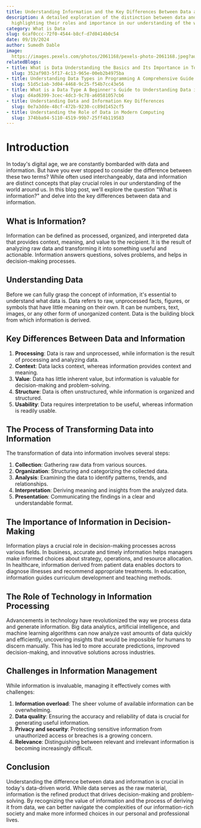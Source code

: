 ```yaml
---
title: Understanding Information and the Key Differences Between Data and Information
description: A detailed exploration of the distinction between data and information,
  highlighting their roles and importance in our understanding of the world.
category: What is Data
slug: 6caf0ccc-72f0-4544-b8cf-d7d0414b0c54
date: 09/19/2024
author: Sumedh Dable
image: 
  https://images.pexels.com/photos/2061168/pexels-photo-2061168.jpeg?auto=compress&cs=tinysrgb&w=600
relatedBlogs:
- title: What is Data Understanding the Basics and Its Importance in Today's World
  slug: 352af903-5f17-4c13-965e-00eb2b4975ba
- title: Understanding Data Types in Programming A Comprehensive Guide
  slug: 51d5c1ab-3d04-4468-9c25-f54b7cc43e56
- title: What is a Data Type A Beginner's Guide to Understanding Data in Programming
  slug: d4ad6399-3cec-4dc3-9c78-a60581057cb6
- title: Understanding Data and Information Key Differences
  slug: 0e7a3dde-48cf-472b-9230-cc89d1452cf5
- title: Understanding the Role of Data in Modern Computing
  slug: 374bba94-5110-4519-99b7-25ff4b119583
---
```


# Introduction

In today's digital age, we are constantly bombarded with data and information. But have you ever stopped to consider the difference between these two terms? While often used interchangeably, data and information are distinct concepts that play crucial roles in our understanding of the world around us. In this blog post, we'll explore the question "What is information?" and delve into the key differences between data and information.

## What is Information?

Information can be defined as processed, organized, and interpreted data that provides context, meaning, and value to the recipient. It is the result of analyzing raw data and transforming it into something useful and actionable. Information answers questions, solves problems, and helps in decision-making processes.

## Understanding Data

Before we can fully grasp the concept of information, it's essential to understand what data is. Data refers to raw, unprocessed facts, figures, or symbols that have little meaning on their own. It can be numbers, text, images, or any other form of unorganized content. Data is the building block from which information is derived.

## Key Differences Between Data and Information

1. **Processing**: Data is raw and unprocessed, while information is the result of processing and analyzing data.
2. **Context**: Data lacks context, whereas information provides context and meaning.
3. **Value**: Data has little inherent value, but information is valuable for decision-making and problem-solving.
4. **Structure**: Data is often unstructured, while information is organized and structured.
5. **Usability**: Data requires interpretation to be useful, whereas information is readily usable.

## The Process of Transforming Data into Information

The transformation of data into information involves several steps:

1. **Collection**: Gathering raw data from various sources.
2. **Organization**: Structuring and categorizing the collected data.
3. **Analysis**: Examining the data to identify patterns, trends, and relationships.
4. **Interpretation**: Deriving meaning and insights from the analyzed data.
5. **Presentation**: Communicating the findings in a clear and understandable format.

## The Importance of Information in Decision-Making

Information plays a crucial role in decision-making processes across various fields. In business, accurate and timely information helps managers make informed choices about strategy, operations, and resource allocation. In healthcare, information derived from patient data enables doctors to diagnose illnesses and recommend appropriate treatments. In education, information guides curriculum development and teaching methods.

## The Role of Technology in Information Processing

Advancements in technology have revolutionized the way we process data and generate information. Big data analytics, artificial intelligence, and machine learning algorithms can now analyze vast amounts of data quickly and efficiently, uncovering insights that would be impossible for humans to discern manually. This has led to more accurate predictions, improved decision-making, and innovative solutions across industries.

## Challenges in Information Management

While information is invaluable, managing it effectively comes with challenges:

1. **Information overload**: The sheer volume of available information can be overwhelming.
2. **Data quality**: Ensuring the accuracy and reliability of data is crucial for generating useful information.
3. **Privacy and security**: Protecting sensitive information from unauthorized access or breaches is a growing concern.
4. **Relevance**: Distinguishing between relevant and irrelevant information is becoming increasingly difficult.

## Conclusion

Understanding the difference between data and information is crucial in today's data-driven world. While data serves as the raw material, information is the refined product that drives decision-making and problem-solving. By recognizing the value of information and the process of deriving it from data, we can better navigate the complexities of our information-rich society and make more informed choices in our personal and professional lives.
